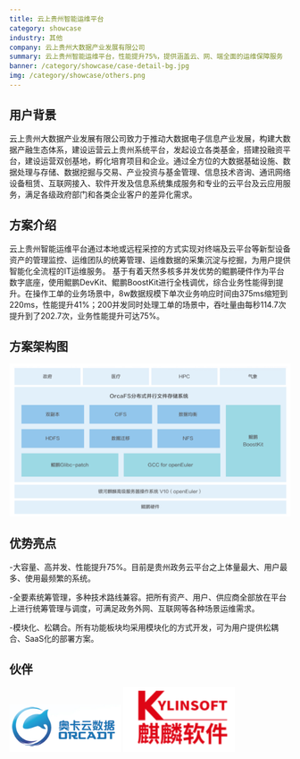```yaml
---
title: 云上贵州智能运维平台
category: showcase
industry: 其他
company: 云上贵州大数据产业发展有限公司
summary: 云上贵州智能运维平台，性能提升75%，提供涵盖云、网、端全面的运维保障服务
banner: /category/showcase/case-detail-bg.jpg
img: /category/showcase/others.png
---
```


## 用户背景

云上贵州大数据产业发展有限公司致力于推动大数据电子信息产业发展，构建大数据产融生态体系，建设运营云上贵州系统平台，发起设立各类基金，搭建投融资平台，建设运营双创基地，孵化培育项目和企业。通过全方位的大数据基础设施、数据处理与存储、数据挖掘与交易、产业投资与基金管理、信息技术咨询、通讯网络设备租赁、互联网接入、软件开发及信息系统集成服务和专业的云平台及云应用服务，满足各级政府部门和各类企业客户的差异化需求。


## 方案介绍

云上贵州智能运维平台通过本地或远程采控的方式实现对终端及云平台等新型设备资产的管理监控、运维团队的统筹管理、运维数据的采集沉淀与挖掘，为用户提供智能化全流程的IT运维服务。 基于有着天然多核多并发优势的鲲鹏硬件作为平台数字底座，使用鲲鹏DevKit、鲲鹏BoostKit进行全栈调优，综合业务性能得到提升。在操作工单的业务场景中，8w数据规模下单次业务响应时间由375ms缩短到220ms，性能提升41%；200并发同时处理工单的场景中，吞吐量由每秒114.7次提升到了202.7次，业务性能提升可达75%。




## 方案架构图



<img src="./xh.png" width="1000" >


## 优势亮点

-大容量、高并发、性能提升75%。目前是贵州政务云平台之上体量最大、用户最多、使用最频繁的系统。

-全要素统筹管理，多种技术路线兼容。把所有资产、用户、供应商全部放在平台上进行统筹管理与调度，可满足政务外网、互联网等各种场景运维需求。

-模块化、松耦合。所有功能板块均采用模块化的方式开发，可为用户提供松耦合、SaaS化的部署方案。




## 伙伴

<img src="./logo1.png" width="200" >


<img src="./logo.png" width="200" >
